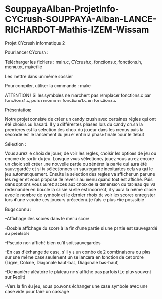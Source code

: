 # SouppayaAlban-ProjetInfo-CYCrush-SOUPPAYA-Alban-LANCE-RICHARDOT-Mathis-IZEM-Wissam
Projet CYcrush informatique 2

Pour lancer CYcrush :

Télécharger les fichiers : main.c, CYcrush.c, fonctions.c, fonctions.h, menu.txt, makefile

Les mettre dans un même dossier

Pour compiler, utiliser la commande : make

ATTENTION ! Si les symboles ne marchent pas remplacer fonctions.c par fonctions1.c, puis renommer fonctions1.c en fonctions.c

Présentation:

Notre projet consiste de créer un candy crush avec certaines règles qui ont été choisis au hasard.
Il y a différentes phases lors du candy crush la premieres est la selection des choix du joueur dans les menus puis la seconde est le lancement du jeu et enfin la phase finale
pour le debut


Sélection :

Vous aurez le choix de jouer, de voir les règles, choisir les options de jeu ou encore de sortir du jeu. 
Lorsque vous séléctionez jouez vous aurez encore un choix soit créer une nouvelle partie ou générer la partie qui aura été sauvegardée et si tu séléctionnes un sauvegarde inexitantes cela va qui le jeu automatiquement.
Ensuite la selection des regles va afficher un par une les regler et vous propose de revenir au menu quand tout est affiché.
Puis dans options vous aurez accès aux choix  de la dimension du tableau qui va redemander en boucle la saisie si elle est incorrect, il y aura la même chose avec le nombre de symbole et le dernier choix de voir les scores enregister lors d'une victoire des joueurs précedent.
je fais le plus vite posssible


Bugs connu :

-Affichage des scores dans le menu score

-Double affichage du score à la fin d'une partie si une partie est sauvegardé au préalable

-Pseudo non affiché bien qu'il soit sauvegardés

-En cas d'échange de case, s'il y a un combo de 2 combinaisons ou plus sur une même case seulement un se lancera en fonction de cet ordre (Ligne, Colone, Diagonale haut-bas, Diagonale bas-haut)

-De manière aléatoire le plateau ne s'affiche pas parfois (Le plus souvent sur Replit)

-Vers la fin du jeu, nous pouvons échanger une case symbole avec une case vide pour faire un cassage

